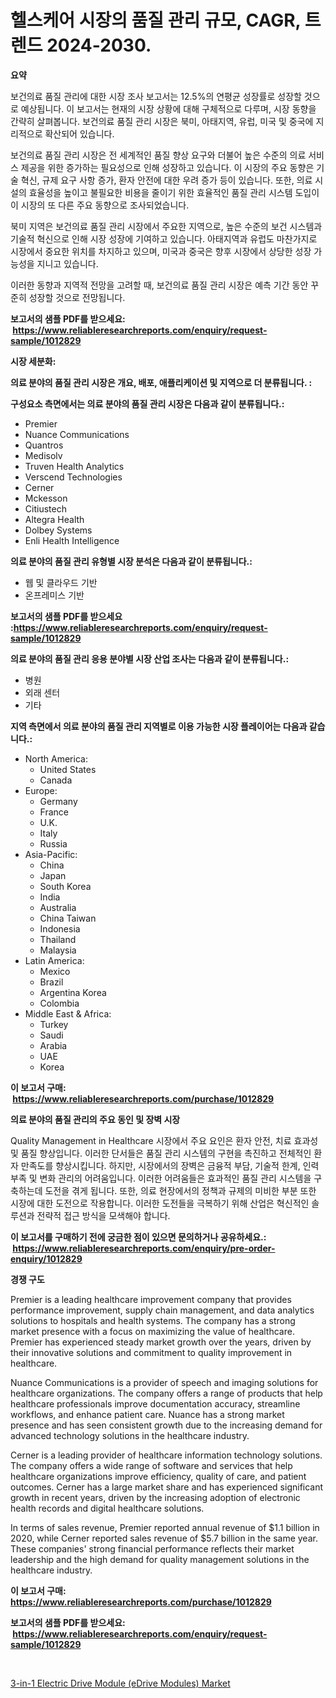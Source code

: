 <p><h1>헬스케어 시장의 품질 관리 규모, CAGR, 트렌드 2024-2030.</h1></p><p><strong>요약</strong></p>
<p><p>보건의료 품질 관리에 대한 시장 조사 보고서는 12.5%의 연평균 성장률로 성장할 것으로 예상됩니다. 이 보고서는 현재의 시장 상황에 대해 구체적으로 다루며, 시장 동향을 간략히 살펴봅니다. 보건의료 품질 관리 시장은 북미, 아태지역, 유럽, 미국 및 중국에 지리적으로 확산되어 있습니다.</p><p>보건의료 품질 관리 시장은 전 세계적인 품질 향상 요구와 더불어 높은 수준의 의료 서비스 제공을 위한 증가하는 필요성으로 인해 성장하고 있습니다. 이 시장의 주요 동향은 기술 혁신, 규제 요구 사항 증가, 환자 안전에 대한 우려 증가 등이 있습니다. 또한, 의료 시설의 효율성을 높이고 불필요한 비용을 줄이기 위한 효율적인 품질 관리 시스템 도입이 이 시장의 또 다른 주요 동향으로 조사되었습니다.</p><p>북미 지역은 보건의료 품질 관리 시장에서 주요한 지역으로, 높은 수준의 보건 시스템과 기술적 혁신으로 인해 시장 성장에 기여하고 있습니다. 아태지역과 유럽도 마찬가지로 시장에서 중요한 위치를 차지하고 있으며, 미국과 중국은 향후 시장에서 상당한 성장 가능성을 지니고 있습니다.</p><p>이러한 동향과 지역적 전망을 고려할 때, 보건의료 품질 관리 시장은 예측 기간 동안 꾸준히 성장할 것으로 전망됩니다.</p></p>
<p><strong>보고서의 샘플 PDF를 받으세요: &nbsp;<a href="https://www.reliableresearchreports.com/enquiry/request-sample/1012829">https://www.reliableresearchreports.com/enquiry/request-sample/1012829</a></strong></p>
<p><strong>시장 세분화:</strong></p>
<p><strong> 의료 분야의 품질 관리 시장은 개요, 배포, 애플리케이션 및 지역으로 더 분류됩니다. :</strong></p>
<p><strong>구성요소 측면에서는 의료 분야의 품질 관리 시장은 다음과 같이 분류됩니다.:</strong></p>
<p><ul><li>Premier</li><li>Nuance Communications</li><li>Quantros</li><li>Medisolv</li><li>Truven Health Analytics</li><li>Verscend Technologies</li><li>Cerner</li><li>Mckesson</li><li>Citiustech</li><li>Altegra Health</li><li>Dolbey Systems</li><li>Enli Health Intelligence</li></ul></p>
<p><strong> 의료 분야의 품질 관리 유형별 시장 분석은 다음과 같이 분류됩니다.:</strong></p>
<p><ul><li>웹 및 클라우드 기반</li><li>온프레미스 기반</li></ul></p>
<p><strong>보고서의 샘플 PDF를 받으세요 :<a href="https://www.reliableresearchreports.com/enquiry/request-sample/1012829">https://www.reliableresearchreports.com/enquiry/request-sample/1012829</a></strong></p>
<p><strong> 의료 분야의 품질 관리 응용 분야별 시장 산업 조사는 다음과 같이 분류됩니다.:</strong></p>
<p><ul><li>병원</li><li>외래 센터</li><li>기타</li></ul></p>
<p><strong>지역 측면에서 의료 분야의 품질 관리 지역별로 이용 가능한 시장 플레이어는 다음과 같습니다.:</strong></p>
<p><ul>
    <li>
        North America:
        <ul>
            <li>United States</li>
            <li>Canada</li>
        </ul>
    </li>
    <li>
        Europe:
        <ul>
            <li>Germany</li>
            <li>France</li>
            <li>U.K.</li>
            <li>Italy</li>
            <li>Russia</li>
        </ul>
    </li>
    <li>
        Asia-Pacific:
        <ul>
            <li>China</li>
            <li>Japan</li>
            <li>South Korea</li>
            <li>India</li>
            <li>Australia</li>
            <li>China Taiwan</li>
            <li>Indonesia</li>
            <li>Thailand</li>
            <li>Malaysia</li>
        </ul>
    </li>
    <li>
        Latin America:
        <ul>
            <li>Mexico</li>
            <li>Brazil</li>
            <li>Argentina Korea</li>
            <li>Colombia</li>
        </ul>
    </li>
    <li>
        Middle East & Africa:
        <ul>
            <li>Turkey</li>
            <li>Saudi</li>
            <li>Arabia</li>
            <li>UAE</li>
            <li>Korea</li>
        </ul>
    </li>
    </ul></p>
<p><strong>이 보고서 구매: &nbsp;<a href="https://www.reliableresearchreports.com/purchase/1012829">https://www.reliableresearchreports.com/purchase/1012829</a></strong></p>
<p><strong>의료 분야의 품질 관리의 주요 동인 및 장벽 시장</strong></p>
<p><p>Quality Management in Healthcare 시장에서 주요 요인은 환자 안전, 치료 효과성 및 품질 향상입니다. 이러한 단서들은 품질 관리 시스템의 구현을 촉진하고 전체적인 환자 만족도를 향상시킵니다. 하지만, 시장에서의 장벽은 금융적 부담, 기술적 한계, 인력 부족 및 변화 관리의 어려움입니다. 이러한 어려움들은 효과적인 품질 관리 시스템을 구축하는데 도전을 겪게 됩니다. 또한, 의료 현장에서의 정책과 규제의 미비한 부분 또한 시장에 대한 도전으로 작용합니다. 이러한 도전들을 극복하기 위해 산업은 혁신적인 솔루션과 전략적 접근 방식을 모색해야 합니다.</p></p>
<p><strong>이 보고서를 구매하기 전에 궁금한 점이 있으면 문의하거나 공유하세요.: &nbsp;<a href="https://www.reliableresearchreports.com/enquiry/pre-order-enquiry/1012829">https://www.reliableresearchreports.com/enquiry/pre-order-enquiry/1012829</a></strong></p>
<p><strong>경쟁 구도</strong></p>
<p><p>Premier is a leading healthcare improvement company that provides performance improvement, supply chain management, and data analytics solutions to hospitals and health systems. The company has a strong market presence with a focus on maximizing the value of healthcare. Premier has experienced steady market growth over the years, driven by their innovative solutions and commitment to quality improvement in healthcare.</p><p>Nuance Communications is a provider of speech and imaging solutions for healthcare organizations. The company offers a range of products that help healthcare professionals improve documentation accuracy, streamline workflows, and enhance patient care. Nuance has a strong market presence and has seen consistent growth due to the increasing demand for advanced technology solutions in the healthcare industry.</p><p>Cerner is a leading provider of healthcare information technology solutions. The company offers a wide range of software and services that help healthcare organizations improve efficiency, quality of care, and patient outcomes. Cerner has a large market share and has experienced significant growth in recent years, driven by the increasing adoption of electronic health records and digital healthcare solutions.</p><p>In terms of sales revenue, Premier reported annual revenue of $1.1 billion in 2020, while Cerner reported sales revenue of $5.7 billion in the same year. These companies' strong financial performance reflects their market leadership and the high demand for quality management solutions in the healthcare industry.</p></p>
<p><strong>이 보고서 구매: &nbsp; <a href="https://www.reliableresearchreports.com/purchase/1012829">https://www.reliableresearchreports.com/purchase/1012829</a></strong></p>
<p><strong>보고서의 샘플 PDF를 받으세요: &nbsp;<a href="https://www.reliableresearchreports.com/enquiry/request-sample/1012829">https://www.reliableresearchreports.com/enquiry/request-sample/1012829</a></strong><strong></strong></p>
<p>&nbsp;</p>
<p><p><a href="https://forested-sushi-9b0.notion.site/3-in-1-Electric-Drive-Module-eDrive-Modules-Market-Analysis-Examines-its-Scope-on-Growth-Opportuni-17774f07c588493b82292a81f322cb7a">3-in-1 Electric Drive Module (eDrive Modules) Market</a></p></p>